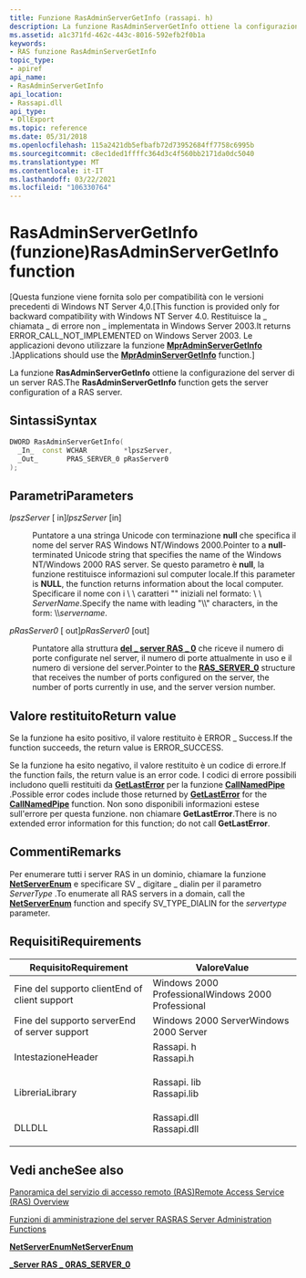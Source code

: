 ```yaml
---
title: Funzione RasAdminServerGetInfo (rassapi. h)
description: La funzione RasAdminServerGetInfo ottiene la configurazione del server di un server RAS.
ms.assetid: a1c371fd-462c-443c-8016-592efb2f0b1a
keywords:
- RAS funzione RasAdminServerGetInfo
topic_type:
- apiref
api_name:
- RasAdminServerGetInfo
api_location:
- Rassapi.dll
api_type:
- DllExport
ms.topic: reference
ms.date: 05/31/2018
ms.openlocfilehash: 115a2421db5efbafb72d73952684ff7758c6995b
ms.sourcegitcommit: c8ec1ded1ffffc364d3c4f560bb2171da0dc5040
ms.translationtype: MT
ms.contentlocale: it-IT
ms.lasthandoff: 03/22/2021
ms.locfileid: "106330764"
---
```

# <a name="rasadminservergetinfo-function"></a><span data-ttu-id="a2617-104">RasAdminServerGetInfo (funzione)</span><span class="sxs-lookup"><span data-stu-id="a2617-104">RasAdminServerGetInfo function</span></span>

<span data-ttu-id="a2617-105">\[Questa funzione viene fornita solo per compatibilità con le versioni precedenti di Windows NT Server 4,0.</span><span class="sxs-lookup"><span data-stu-id="a2617-105">\[This function is provided only for backward compatibility with Windows NT Server 4.0.</span></span> <span data-ttu-id="a2617-106">Restituisce la \_ chiamata \_ di errore non \_ implementata in Windows Server 2003.</span><span class="sxs-lookup"><span data-stu-id="a2617-106">It returns ERROR\_CALL\_NOT\_IMPLEMENTED on Windows Server 2003.</span></span> <span data-ttu-id="a2617-107">Le applicazioni devono utilizzare la funzione [**MprAdminServerGetInfo**](/windows/desktop/api/Mprapi/nf-mprapi-mpradminservergetinfo) .\]</span><span class="sxs-lookup"><span data-stu-id="a2617-107">Applications should use the [**MprAdminServerGetInfo**](/windows/desktop/api/Mprapi/nf-mprapi-mpradminservergetinfo) function.\]</span></span>

<span data-ttu-id="a2617-108">La funzione **RasAdminServerGetInfo** ottiene la configurazione del server di un server RAS.</span><span class="sxs-lookup"><span data-stu-id="a2617-108">The **RasAdminServerGetInfo** function gets the server configuration of a RAS server.</span></span>

## <a name="syntax"></a><span data-ttu-id="a2617-109">Sintassi</span><span class="sxs-lookup"><span data-stu-id="a2617-109">Syntax</span></span>


```C++
DWORD RasAdminServerGetInfo(
  _In_  const WCHAR         *lpszServer,
  _Out_       PRAS_SERVER_0 pRasServer0
);
```



## <a name="parameters"></a><span data-ttu-id="a2617-110">Parametri</span><span class="sxs-lookup"><span data-stu-id="a2617-110">Parameters</span></span>

<dl> <dt>

<span data-ttu-id="a2617-111">*lpszServer* \[ in\]</span><span class="sxs-lookup"><span data-stu-id="a2617-111">*lpszServer* \[in\]</span></span>
</dt> <dd>

<span data-ttu-id="a2617-112">Puntatore a una stringa Unicode con terminazione **null** che specifica il nome del server RAS Windows NT/Windows 2000.</span><span class="sxs-lookup"><span data-stu-id="a2617-112">Pointer to a **null**-terminated Unicode string that specifies the name of the Windows NT/Windows 2000 RAS server.</span></span> <span data-ttu-id="a2617-113">Se questo parametro è **null**, la funzione restituisce informazioni sul computer locale.</span><span class="sxs-lookup"><span data-stu-id="a2617-113">If this parameter is **NULL**, the function returns information about the local computer.</span></span> <span data-ttu-id="a2617-114">Specificare il nome con i \\ \\ caratteri "" iniziali nel formato: \\ \\ *ServerName*.</span><span class="sxs-lookup"><span data-stu-id="a2617-114">Specify the name with leading "\\\\" characters, in the form: \\\\*servername*.</span></span>

</dd> <dt>

<span data-ttu-id="a2617-115">*pRasServer0* \[ out\]</span><span class="sxs-lookup"><span data-stu-id="a2617-115">*pRasServer0* \[out\]</span></span>
</dt> <dd>

<span data-ttu-id="a2617-116">Puntatore alla struttura [**del \_ server RAS \_ 0**](ras-server-0-str.md) che riceve il numero di porte configurate nel server, il numero di porte attualmente in uso e il numero di versione del server.</span><span class="sxs-lookup"><span data-stu-id="a2617-116">Pointer to the [**RAS\_SERVER\_0**](ras-server-0-str.md) structure that receives the number of ports configured on the server, the number of ports currently in use, and the server version number.</span></span>

</dd> </dl>

## <a name="return-value"></a><span data-ttu-id="a2617-117">Valore restituito</span><span class="sxs-lookup"><span data-stu-id="a2617-117">Return value</span></span>

<span data-ttu-id="a2617-118">Se la funzione ha esito positivo, il valore restituito è ERROR \_ Success.</span><span class="sxs-lookup"><span data-stu-id="a2617-118">If the function succeeds, the return value is ERROR\_SUCCESS.</span></span>

<span data-ttu-id="a2617-119">Se la funzione ha esito negativo, il valore restituito è un codice di errore.</span><span class="sxs-lookup"><span data-stu-id="a2617-119">If the function fails, the return value is an error code.</span></span> <span data-ttu-id="a2617-120">I codici di errore possibili includono quelli restituiti da [**GetLastError**](/windows/desktop/api/errhandlingapi/nf-errhandlingapi-getlasterror) per la funzione [**CallNamedPipe**](/windows/desktop/api/winbase/nf-winbase-callnamedpipea) .</span><span class="sxs-lookup"><span data-stu-id="a2617-120">Possible error codes include those returned by [**GetLastError**](/windows/desktop/api/errhandlingapi/nf-errhandlingapi-getlasterror) for the [**CallNamedPipe**](/windows/desktop/api/winbase/nf-winbase-callnamedpipea) function.</span></span> <span data-ttu-id="a2617-121">Non sono disponibili informazioni estese sull'errore per questa funzione. non chiamare **GetLastError**.</span><span class="sxs-lookup"><span data-stu-id="a2617-121">There is no extended error information for this function; do not call **GetLastError**.</span></span>

## <a name="remarks"></a><span data-ttu-id="a2617-122">Commenti</span><span class="sxs-lookup"><span data-stu-id="a2617-122">Remarks</span></span>

<span data-ttu-id="a2617-123">Per enumerare tutti i server RAS in un dominio, chiamare la funzione [**NetServerEnum**](/windows/desktop/api/lmserver/nf-lmserver-netserverenum) e specificare SV \_ digitare \_ dialin per il parametro *ServerType* .</span><span class="sxs-lookup"><span data-stu-id="a2617-123">To enumerate all RAS servers in a domain, call the [**NetServerEnum**](/windows/desktop/api/lmserver/nf-lmserver-netserverenum) function and specify SV\_TYPE\_DIALIN for the *servertype* parameter.</span></span>

## <a name="requirements"></a><span data-ttu-id="a2617-124">Requisiti</span><span class="sxs-lookup"><span data-stu-id="a2617-124">Requirements</span></span>



| <span data-ttu-id="a2617-125">Requisito</span><span class="sxs-lookup"><span data-stu-id="a2617-125">Requirement</span></span> | <span data-ttu-id="a2617-126">Valore</span><span class="sxs-lookup"><span data-stu-id="a2617-126">Value</span></span> |
|----------------------------------|----------------------------------------------------------------------------------------|
| <span data-ttu-id="a2617-127">Fine del supporto client</span><span class="sxs-lookup"><span data-stu-id="a2617-127">End of client support</span></span><br/> | <span data-ttu-id="a2617-128">Windows 2000 Professional</span><span class="sxs-lookup"><span data-stu-id="a2617-128">Windows 2000 Professional</span></span><br/>                                                   |
| <span data-ttu-id="a2617-129">Fine del supporto server</span><span class="sxs-lookup"><span data-stu-id="a2617-129">End of server support</span></span><br/> | <span data-ttu-id="a2617-130">Windows 2000 Server</span><span class="sxs-lookup"><span data-stu-id="a2617-130">Windows 2000 Server</span></span><br/>                                                         |
| <span data-ttu-id="a2617-131">Intestazione</span><span class="sxs-lookup"><span data-stu-id="a2617-131">Header</span></span><br/>                | <dl> <span data-ttu-id="a2617-132"><dt>Rassapi. h</dt></span><span class="sxs-lookup"><span data-stu-id="a2617-132"><dt>Rassapi.h</dt></span></span> </dl>   |
| <span data-ttu-id="a2617-133">Libreria</span><span class="sxs-lookup"><span data-stu-id="a2617-133">Library</span></span><br/>               | <dl> <span data-ttu-id="a2617-134"><dt>Rassapi. lib</dt></span><span class="sxs-lookup"><span data-stu-id="a2617-134"><dt>Rassapi.lib</dt></span></span> </dl> |
| <span data-ttu-id="a2617-135">DLL</span><span class="sxs-lookup"><span data-stu-id="a2617-135">DLL</span></span><br/>                   | <dl> <span data-ttu-id="a2617-136"><dt>Rassapi.dll</dt></span><span class="sxs-lookup"><span data-stu-id="a2617-136"><dt>Rassapi.dll</dt></span></span> </dl> |



## <a name="see-also"></a><span data-ttu-id="a2617-137">Vedi anche</span><span class="sxs-lookup"><span data-stu-id="a2617-137">See also</span></span>

<dl> <dt>

[<span data-ttu-id="a2617-138">Panoramica del servizio di accesso remoto (RAS)</span><span class="sxs-lookup"><span data-stu-id="a2617-138">Remote Access Service (RAS) Overview</span></span>](about-remote-access-service.md)
</dt> <dt>

[<span data-ttu-id="a2617-139">Funzioni di amministrazione del server RAS</span><span class="sxs-lookup"><span data-stu-id="a2617-139">RAS Server Administration Functions</span></span>](ras-server-administration-functions.md)
</dt> <dt>

[<span data-ttu-id="a2617-140">**NetServerEnum**</span><span class="sxs-lookup"><span data-stu-id="a2617-140">**NetServerEnum**</span></span>](/windows/win32/api/lmserver/nf-lmserver-netserverenum)
</dt> <dt>

[<span data-ttu-id="a2617-141">**\_Server RAS \_ 0**</span><span class="sxs-lookup"><span data-stu-id="a2617-141">**RAS\_SERVER\_0**</span></span>](ras-server-0-str.md)
</dt> </dl>

 


